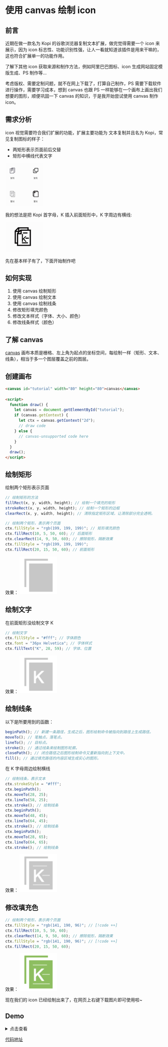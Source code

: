 # 使用 canvas 绘制 icon

## 前言

近期在做一款名为 Kopi 的谷歌浏览器复制文本扩展，做完觉得需要一个 icon 来展示，因为 icon 标志性、功能识别性强，让人一看就知道该插件是用来干嘛的，这也符合扩展单一的功能作用。

了解下其他 icon 获取来源和制作方法，例如阿里巴巴图标、icon 生成网站固定模版生成、PS 制作等...

考虑版权、需要定制问题，就不在网上下载了，打算自己制作，PS 需要下载软件进行操作，需要学习成本，想到 canvas 也跟 PS 一样能够在一个画布上画出我们想要的图形，顺便巩固一下 canvas 的知识，于是我开始尝试使用 canvas 制作 icon。

## 需求分析

icon 视觉需要符合我们扩展的功能，扩展主要功能为 文本复制并且名为 Kopi，常见复制图标的样子：

- 两矩形表示页面前后交替
- 矩形中横线代表文字

<img src="./images/copy-default-icon.jpg" width="120px"/>

我的想法是把 Kopi 首字母，K 插入前面矩形中，K 字周边有横线:

<img src="./images/kopi-icon-base.jpg" width="120px"/>

先在基本样子有了，下面开始制作吧

## 如何实现

1. 使用 canvas 绘制矩形
2. 使用 canvas 绘制文本
3. 使用 canvas 绘制线条
4. 修改矩形填充颜色
5. 修改文本样式（字体、大小、颜色）
6. 修改线条样式（颜色）

## 了解 canvas

[canvas](https://developer.mozilla.org/zh-CN/docs/Web/API/Canvas_API/Tutorial) 画布本质是栅格、左上角为起点的坐标空间，每绘制一样（矩形、文本、线条），相当于多一个图层覆盖之前的图层。

## 创建画布

```html
<canvas id="tutorial" width="80" height="80">canvas</canvas>

<script>
  function draw() {
    let canvas = document.getElementById("tutorial");
    if (canvas.getContext) {
      let ctx = canvas.getContext("2d");
      // draw code
    } else {
      // canvas-unsupported code here
    }
  }
  draw();
</script>
```

## 绘制矩形

绘制两个矩形表示页面

```js
// 绘制矩形的方法
fillRect(x, y, width, height); // 绘制一个填充的矩形
strokeRect(x, y, width, height); // 绘制一个矩形的边框
clearRect(x, y, width, height); // 清除指定矩形区域，让清除部分完全透明。
```

```js
// 绘制两个矩形，表示两个页面
ctx.fillStyle = "rgb(199, 199, 199)"; // 矩形填充颜色
ctx.fillRect(10, 5, 50, 60); // 后面矩形
ctx.clearRect(14, 9, 50, 60); // 擦除矩形，隔断效果
ctx.fillStyle = "rgb(199, 199, 199)";
ctx.fillRect(20, 15, 50, 60); // 前面矩形
```

效果： <img src="./images/kopi-icon-01.png" width="120px"/>

## 绘制文字

在前面矩形没绘制文字 K

```js
// 绘制文字
ctx.fillStyle = "#fff"; // 字体颜色
ctx.font = "36px Helvetica"; // 字体样式
ctx.fillText("K", 28, 59); // 字体、位置
```

效果： <img src="./images/kopi-icon-02.png" width="120px"/>

## 绘制线条

以下是所要用到的函数：

```js
beginPath(); // 新建一条路径，生成之后，图形绘制命令被指向到路径上生成路径。
moveTo(); // 笔触点，落笔点。
lineTo(); // 目标点。
stroke(); // 通过线条来绘制图形轮廓。
closePath(); // 闭合路径之后图形绘制命令又重新指向到上下文中。
fill(); // 通过填充路径的内容区域生成实心的图形。
```

在 K 字母周边绘制横线

```js
// 绘制线条，表示文本
ctx.strokeStyle = "#fff";
ctx.beginPath();
ctx.moveTo(28, 25);
ctx.lineTo(58, 25);
ctx.stroke(); // 绘制线条
ctx.beginPath();
ctx.moveTo(48, 45);
ctx.lineTo(64, 45);
ctx.stroke(); // 绘制线条
ctx.beginPath();
ctx.moveTo(28, 65);
ctx.lineTo(64, 65);
ctx.stroke(); // 绘制线条
```

效果： <img src="./images/kopi-icon-03.png" width="120px"/>

## 修改填充色

```js
// 绘制两个矩形，表示两个页面
ctx.fillStyle = "rgb(141, 190, 96)"; // [!code ++]
ctx.fillRect(10, 5, 50, 60);
ctx.clearRect(14, 9, 50, 60); // 擦除矩形，隔断效果
ctx.fillStyle = "rgb(141, 190, 96)"; // [!code ++]
ctx.fillRect(20, 15, 50, 60);
```

效果： <img src="./images/kopi-icon-04.png" width="120px"/>

现在我们的 icon 已经绘制出来了，在网页上右键下载图片即可使用啦~

## Demo

<details>

<<< @/demo/canvas/kopi-icon/index.html

<summary>点击查看</summary>

</details>

[代码地址](https://gitee.com/shen-linqiang/blog-vitepress/tree/master/docs/demo/canvas/kopi-icon)
